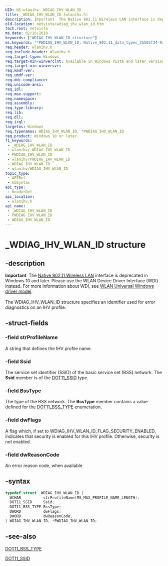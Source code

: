 ```yaml
---
UID: NS:wlanihv._WDIAG_IHV_WLAN_ID
title: _WDIAG_IHV_WLAN_ID (wlanihv.h)
description: Important  The Native 802.11 Wireless LAN interface is deprecated in Windows 10 and later.
old-location: netvista\wdiag_ihv_wlan_id.htm
tech.root: netvista
ms.date: 02/16/2018
keywords: ["WDIAG_IHV_WLAN_ID structure"]
ms.keywords: "*PWDIAG_IHV_WLAN_ID, Native_802.11_data_types_25565f34-9a6d-4c59-908f-527c1d9a43b1.xml, PWDIAG_IHV_WLAN_ID, PWDIAG_IHV_WLAN_ID structure pointer [Network Drivers Starting with Windows Vista], WDIAG_IHV_WLAN_ID, WDIAG_IHV_WLAN_ID structure [Network Drivers Starting with Windows Vista], _WDIAG_IHV_WLAN_ID, netvista.wdiag_ihv_wlan_id, wlanihv/PWDIAG_IHV_WLAN_ID, wlanihv/WDIAG_IHV_WLAN_ID"
req.header: wlanihv.h
req.include-header: Wlanihv.h
req.target-type: Windows
req.target-min-winverclnt: Available in Windows Vista and later versions of the Windows operating   systems.
req.target-min-winversvr: 
req.kmdf-ver: 
req.umdf-ver: 
req.ddi-compliance: 
req.unicode-ansi: 
req.idl: 
req.max-support: 
req.namespace: 
req.assembly: 
req.type-library: 
req.lib: 
req.dll: 
req.irql: 
targetos: Windows
req.typenames: WDIAG_IHV_WLAN_ID, *PWDIAG_IHV_WLAN_ID
req.product: Windows 10 or later.
f1_keywords:
 - _WDIAG_IHV_WLAN_ID
 - wlanihv/_WDIAG_IHV_WLAN_ID
 - PWDIAG_IHV_WLAN_ID
 - wlanihv/PWDIAG_IHV_WLAN_ID
 - WDIAG_IHV_WLAN_ID
 - wlanihv/WDIAG_IHV_WLAN_ID
topic_type:
 - APIRef
 - kbSyntax
api_type:
 - HeaderDef
api_location:
 - wlanihv.h
api_name:
 - _WDIAG_IHV_WLAN_ID
 - PWDIAG_IHV_WLAN_ID
 - WDIAG_IHV_WLAN_ID
---
```


# _WDIAG_IHV_WLAN_ID structure


## -description

<div class="alert"><b>Important</b>  The <a href="/previous-versions/windows/hardware/wireless/ff560689(v=vs.85)">Native 802.11 Wireless LAN</a> interface is deprecated in Windows 10 and later. Please use the WLAN Device Driver Interface (WDI) instead. For more information about WDI, see <a href="/windows-hardware/drivers/network/wifi-universal-driver-model">WLAN Universal Windows driver model</a>.</div><div> </div>The WDIAG_IHV_WLAN_ID structure specifies an identifier used for error diagnostics on an IHV
  profile.

## -struct-fields

### -field strProfileName

A string that defines the IHV profile name.

### -field Ssid

The service set identifier (SSID) of the basic service set (BSS) network. The
     <b>Ssid</b> member is of the
     <a href="..\wlantypes\ns-wlantypes-_dot11_ssid.md">DOT11_SSID</a> type.

### -field BssType

The type of the BSS network. The
     <b>BssType</b> member contains a value defined for the
     <a href="..\wlantypes\ne-wlantypes-_dot11_bss_type.md">DOT11_BSS_TYPE</a> enumeration.

### -field dwFlags

A flag which, if set to WDIAG_IHV_WLAN_ID_FLAG_SECURITY_ENABLED, indicates that security is
     enabled for this IHV profile. Otherwise, security is not enabled.

### -field dwReasonCode

An error reason code, when available.

## -syntax

```cpp
typedef struct _WDIAG_IHV_WLAN_ID {
  WCHAR          strProfileName[MS_MAX_PROFILE_NAME_LENGTH];
  DOT11_SSID     Ssid;
  DOT11_BSS_TYPE BssType;
  DWORD          dwFlags;
  DWORD          dwReasonCode;
} WDIAG_IHV_WLAN_ID, *PWDIAG_IHV_WLAN_ID;
```

## -see-also

<a href="..\wlantypes\ne-wlantypes-_dot11_bss_type.md">DOT11_BSS_TYPE</a>



<a href="..\wlantypes\ns-wlantypes-_dot11_ssid.md">DOT11_SSID</a>

